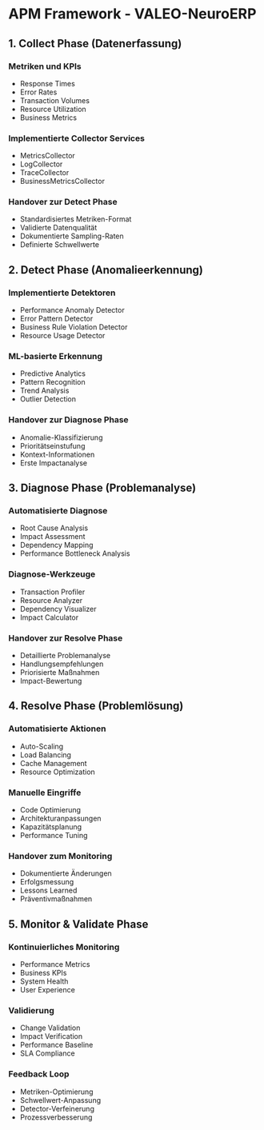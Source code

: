 # APM Framework - VALEO-NeuroERP

## 1. Collect Phase (Datenerfassung)

### Metriken und KPIs
- Response Times
- Error Rates
- Transaction Volumes
- Resource Utilization
- Business Metrics

### Implementierte Collector Services
- MetricsCollector
- LogCollector
- TraceCollector
- BusinessMetricsCollector

### Handover zur Detect Phase
- Standardisiertes Metriken-Format
- Validierte Datenqualität
- Dokumentierte Sampling-Raten
- Definierte Schwellwerte

## 2. Detect Phase (Anomalieerkennung)

### Implementierte Detektoren
- Performance Anomaly Detector
- Error Pattern Detector
- Business Rule Violation Detector
- Resource Usage Detector

### ML-basierte Erkennung
- Predictive Analytics
- Pattern Recognition
- Trend Analysis
- Outlier Detection

### Handover zur Diagnose Phase
- Anomalie-Klassifizierung
- Prioritätseinstufung
- Kontext-Informationen
- Erste Impactanalyse

## 3. Diagnose Phase (Problemanalyse)

### Automatisierte Diagnose
- Root Cause Analysis
- Impact Assessment
- Dependency Mapping
- Performance Bottleneck Analysis

### Diagnose-Werkzeuge
- Transaction Profiler
- Resource Analyzer
- Dependency Visualizer
- Impact Calculator

### Handover zur Resolve Phase
- Detaillierte Problemanalyse
- Handlungsempfehlungen
- Priorisierte Maßnahmen
- Impact-Bewertung

## 4. Resolve Phase (Problemlösung)

### Automatisierte Aktionen
- Auto-Scaling
- Load Balancing
- Cache Management
- Resource Optimization

### Manuelle Eingriffe
- Code Optimierung
- Architekturanpassungen
- Kapazitätsplanung
- Performance Tuning

### Handover zum Monitoring
- Dokumentierte Änderungen
- Erfolgsmessung
- Lessons Learned
- Präventivmaßnahmen

## 5. Monitor & Validate Phase

### Kontinuierliches Monitoring
- Performance Metrics
- Business KPIs
- System Health
- User Experience

### Validierung
- Change Validation
- Impact Verification
- Performance Baseline
- SLA Compliance

### Feedback Loop
- Metriken-Optimierung
- Schwellwert-Anpassung
- Detector-Verfeinerung
- Prozessverbesserung 